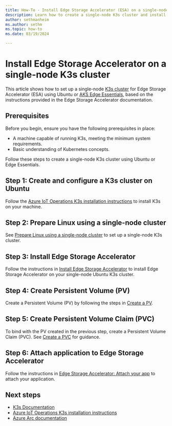 ```yaml
---
title: How-To - Install Edge Storage Accelerator (ESA) on a single-node K3s cluster using Ubuntu or AKS Edge Essentials
description: Learn how to create a single-node K3s cluster and install Edge Storage Accelerator on your Ubuntu or Edge Essentials environment.
author: sethmanheim
ms.author: sethm
ms.topic: how-to
ms.date: 03/19/2024

---
```


# Install Edge Storage Accelerator on a single-node K3s cluster

This article shows how to set up a single-node [K3s cluster](https://docs.k3s.io/) for Edge Storage Accelerator (ESA) using Ubuntu or [AKS Edge Essentials](/azure/aks/hybrid/aks-edge-overview), based on the instructions provided in the Edge Storage Accelerator documentation.

## Prerequisites

Before you begin, ensure you have the following prerequisites in place:

- A machine capable of running K3s, meeting the minimum system requirements.
- Basic understanding of Kubernetes concepts.

Follow these steps to create a single-node K3s cluster using Ubuntu or Edge Essentials.

## Step 1: Create and configure a K3s cluster on Ubuntu

Follow the [Azure IoT Operations K3s installation instructions](/azure/iot-operations/get-started/quickstart-deploy?tabs=linux#connect-a-kubernetes-cluster-to-azure-arc) to install K3s on your machine.

## Step 2: Prepare Linux using a single-node cluster

See [Prepare Linux using a single-node cluster](single-node-cluster.md) to set up a single-node K3s cluster.

## Step 3: Install Edge Storage Accelerator

Follow the instructions in [Install Edge Storage Accelerator](install-edge-storage-accelerator.md) to install Edge Storage Accelerator on your single-node Ubuntu K3s cluster.

## Step 4: Create Persistent Volume (PV)

Create a Persistent Volume (PV) by following the steps in [Create a PV](create-pv.md).

## Step 5: Create Persistent Volume Claim (PVC)

To bind with the PV created in the previous step, create a Persistent Volume Claim (PVC). See [Create a PVC](create-pvc.md) for guidance.

## Step 6: Attach application to Edge Storage Accelerator

Follow the instructions in [Edge Storage Accelerator: Attach your app](attach-app.md) to attach your application.

## Next steps

- [K3s Documentation](https://k3s.io/)
- [Azure IoT Operations K3s installation instructions](/azure/iot-operations/get-started/quickstart-deploy?tabs=linux#connect-a-kubernetes-cluster-to-azure-arc)
- [Azure Arc documentation](/azure/azure-arc/)

